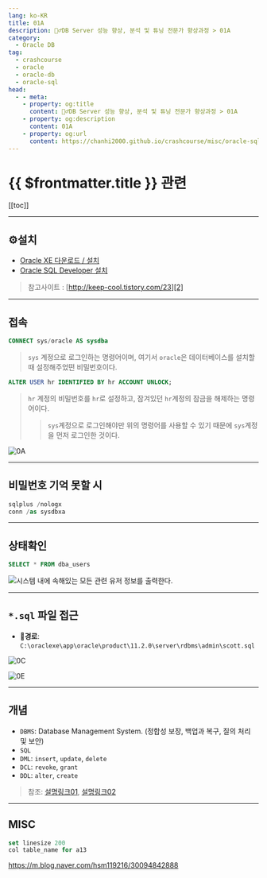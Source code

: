 ```yaml
---
lang: ko-KR
title: 01A
description: 🙆‍♂️DB Server 성능 향상, 분석 및 튜닝 전문가 향상과정 > 01A
category:
  - Oracle DB
tag: 
  - crashcourse
  - oracle
  - oracle-db
  - oracle-sql
head:
  - - meta:
    - property: og:title
      content: 🙆‍♂️DB Server 성능 향상, 분석 및 튜닝 전문가 향상과정 > 01A
    - property: og:description
      content: 01A
    - property: og:url
      content: https://chanhi2000.github.io/crashcourse/misc/oracle-sql-db-tuning/01a.html
---
```


# {{ $frontmatter.title }} 관련

[[toc]]

---

## ⚙️설치

- [Oracle XE 다운로드 / 설치][0]
- [Oracle SQL Developer 설치][1]

> 참고사이트 : [http://keep-cool.tistory.com/23][2]

---

## 접속

```sql
CONNECT sys/oracle AS sysdba
```

> `sys` 계정으로 로그인하는 명령어이며, 여기서 `oracle`은 데이터베이스를 설치할 때 설정해주었떤 비밀번호이다.

```sql
ALTER USER hr IDENTIFIED BY hr ACCOUNT UNLOCK;
```

> `hr` 계정의 비밀번호를 `hr`로 설정하고, 잠겨있던 `hr`계정의 잠금을 해제하는 명령어이다.
>> `sys`계정으로 로그인해야만 위의 명령어를 사용할 수 있기 때문에 `sys`계정을 먼저 로그인한 것이다.

![0A][0A]

---

## 비밀번호 기억 못할 시

```sql
sqlplus /nologx
conn /as sysdbxa
```

---

## 상태확인

```sql
SELECT * FROM dba_users
```

![시스템 내에 속해있는 모든 관련 유저 정보를 출력한다.][0B]

---

## `*.sql` 파일 접근

- 📂__경로__: `C:\oraclexe\app\oracle\product\11.2.0\server\rdbms\admin\scott.sql`

![0C][0C]

![0E][0E]

---

## 개념

- `DBMS`: Database Management System. (정합성 보장, 백업과 복구, 질의 처리 및 보안)
- `SQL`
- `DML`: `insert`, `update`, `delete`
- `DCL`: `revoke`, `grant`
- `DDL`: `alter`, `create`

> 참조: [설명링크01][3], [설명링크02][4]

---

## MISC

```sql 
set linesize 200
col table_name for a13
```

https://m.blog.naver.com/hsm119216/30094842888

[0]: http://www.oracle.com/technetwork/database/database-technologies/express-edition/downloads/index.html 
[1]: http://www.oracle.com/technetwork/developer-tools/sql-developer/downloads/index.html
[2]: http://keep-cool.tistory.com/23
[3]: http://yagi815.tistory.com/288
[4]: http://cafe.daum.net/oratun/k877/3

[0A]: /images/oracle-sql-db-tuning/01.png
[0B]: /images/oracle-sql-db-tuning/05.png
[0C]: /images/oracle-sql-db-tuning/06a.png
[0E]: /images/oracle-sql-db-tuning/06c.png

<TagLinks />
